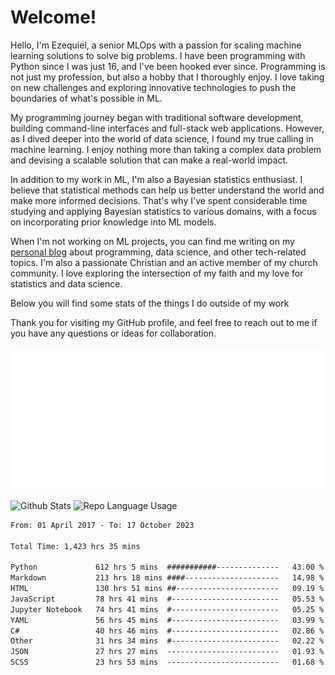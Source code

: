 # Welcome!

Hello, I'm Ezequiel, a senior MLOps with a passion for scaling machine learning solutions to solve big problems. I have been programming with Python since I was just 16, and I've been hooked ever since. Programming is not just my profession, but also a hobby that I thoroughly enjoy. I love taking on new challenges and exploring innovative technologies to push the boundaries of what's possible in ML.

My programming journey began with traditional software development, building command-line interfaces and full-stack web applications. However, as I dived deeper into the world of data science, I found my true calling in machine learning. I enjoy nothing more than taking a complex data problem and devising a scalable solution that can make a real-world impact.

In addition to my work in ML, I'm also a Bayesian statistics enthusiast. I believe that statistical methods can help us better understand the world and make more informed decisions. That's why I've spent considerable time studying and applying Bayesian statistics to various domains, with a focus on incorporating prior knowledge into ML models.

When I'm not working on ML projects, you can find me writing on my [personal blog](https://elc.github.io) about programming, data science, and other tech-related topics. I'm also a passionate Christian and an active member of my church community. I love exploring the intersection of my faith and my love for statistics and data science.

Below you will find some stats of the things I do outside of my work

Thank you for visiting my GitHub profile, and feel free to reach out to me if you have any questions or ideas for collaboration.

![RSS Feed](metrics.plugin.rss.svg)

![Github Stats](https://github-readme-stats.vercel.app/api?username=elc&show_icons=true&theme=gruvbox&border_radius=20&include_all_commits=true&count_private=true&card_width=450) ![Repo Language Usage](https://github-readme-stats.vercel.app/api/top-langs?username=elc&show_icons=true&theme=gruvbox&border_radius=20&include_all_commits=true&count_private=true&layout=compact&langs_count=5&card_width=400)


<!--START_SECTION:waka-->

```txt
From: 01 April 2017 - To: 17 October 2023

Total Time: 1,423 hrs 35 mins

Python             612 hrs 5 mins  ###########--------------   43.00 %
Markdown           213 hrs 18 mins ####---------------------   14.98 %
HTML               130 hrs 51 mins ##-----------------------   09.19 %
JavaScript         78 hrs 41 mins  #------------------------   05.53 %
Jupyter Notebook   74 hrs 41 mins  #------------------------   05.25 %
YAML               56 hrs 45 mins  #------------------------   03.99 %
C#                 40 hrs 46 mins  #------------------------   02.86 %
Other              31 hrs 34 mins  #------------------------   02.22 %
JSON               27 hrs 27 mins  -------------------------   01.93 %
SCSS               23 hrs 53 mins  -------------------------   01.68 %
```

<!--END_SECTION:waka-->
